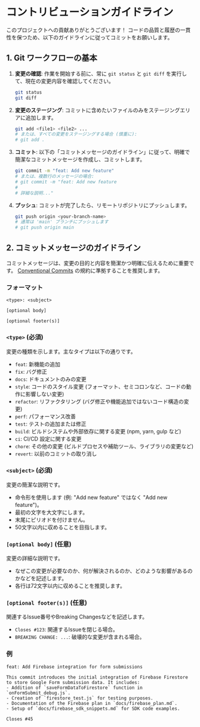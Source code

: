 # コントリビューションガイドライン

このプロジェクトへの貢献ありがとうございます！
コードの品質と履歴の一貫性を保つため、以下のガイドラインに従ってコミットをお願いします。

## 1. Git ワークフローの基本

1.  **変更の確認**:
    作業を開始する前に、常に `git status` と `git diff` を実行して、現在の変更内容を確認してください。

    ```bash
    git status
    git diff
    ```

2.  **変更のステージング**:
    コミットに含めたいファイルのみをステージングエリアに追加します。

    ```bash
    git add <file1> <file2> ...
    # または、すべての変更をステージングする場合 (慎重に):
    # git add .
    ```

3.  **コミット**:
    以下の「コミットメッセージのガイドライン」に従って、明確で簡潔なコミットメッセージを作成し、コミットします。

    ```bash
    git commit -m "feat: Add new feature"
    # または、複数行のメッセージの場合:
    # git commit -m "feat: Add new feature
    #
    # 詳細な説明..."
    ```

4.  **プッシュ**:
    コミットが完了したら、リモートリポジトリにプッシュします。

    ```bash
    git push origin <your-branch-name>
    # 通常は 'main' ブランチにプッシュします
    # git push origin main
    ```

## 2. コミットメッセージのガイドライン

コミットメッセージは、変更の目的と内容を簡潔かつ明確に伝えるために重要です。
[Conventional Commits](https://www.conventionalcommits.org/ja/v1.0.0/) の規約に準拠することを推奨します。

### フォーマット

```
<type>: <subject>

[optional body]

[optional footer(s)]
```

### `<type>` (必須)

変更の種類を示します。主なタイプは以下の通りです。

*   `feat`: 新機能の追加
*   `fix`: バグ修正
*   `docs`: ドキュメントのみの変更
*   `style`: コードのスタイル変更 (フォーマット、セミコロンなど、コードの動作に影響しない変更)
*   `refactor`: リファクタリング (バグ修正や機能追加ではないコード構造の変更)
*   `perf`: パフォーマンス改善
*   `test`: テストの追加または修正
*   `build`: ビルドシステムや外部依存に関する変更 (npm, yarn, gulp など)
*   `ci`: CI/CD 設定に関する変更
*   `chore`: その他の変更 (ビルドプロセスや補助ツール、ライブラリの変更など)
*   `revert`: 以前のコミットの取り消し

### `<subject>` (必須)

変更の簡潔な説明です。

*   命令形を使用します (例: "Add new feature" ではなく "Add new feature")。
*   最初の文字を大文字にします。
*   末尾にピリオドを付けません。
*   50文字以内に収めることを目指します。

### `[optional body]` (任意)

変更の詳細な説明です。

*   なぜこの変更が必要なのか、何が解決されるのか、どのような影響があるのかなどを記述します。
*   各行は72文字以内に収めることを推奨します。

### `[optional footer(s)]` (任意)

関連するIssue番号やBreaking Changesなどを記述します。

*   `Closes #123`: 関連するIssueを閉じる場合。
*   `BREAKING CHANGE: ...`: 破壊的な変更が含まれる場合。

### 例

```
feat: Add Firebase integration for form submissions

This commit introduces the initial integration of Firebase Firestore
to store Google Form submission data. It includes:
- Addition of `saveFormDataToFirestore` function in `onFormSubmit_debug.js`.
- Creation of `firestore_test.js` for testing purposes.
- Documentation of the Firebase plan in `docs/firebase_plan.md`.
- Setup of `docs/firebase_sdk_snippets.md` for SDK code examples.

Closes #45
```
